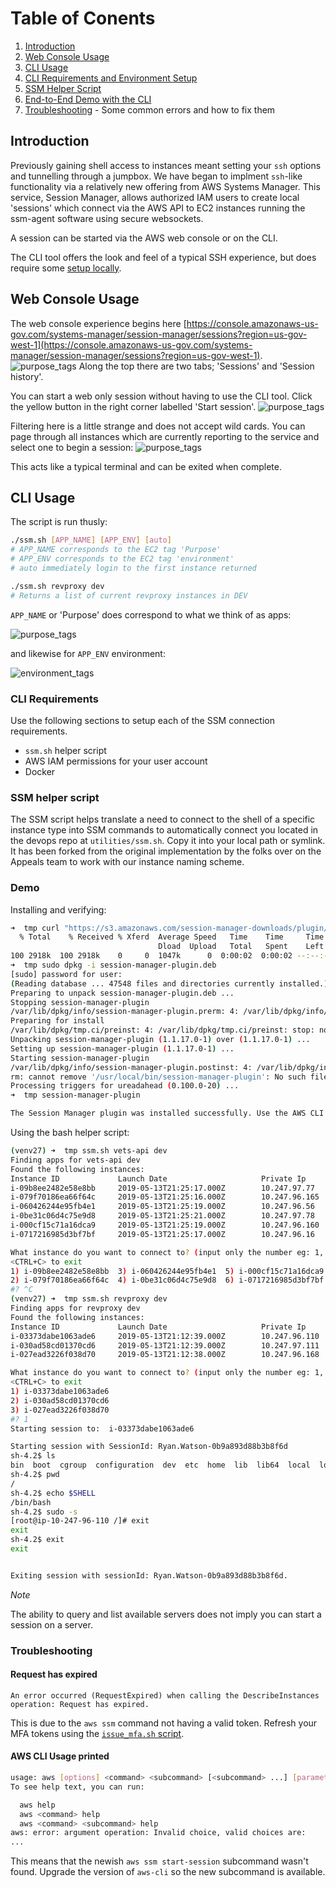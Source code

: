 # Table of Conents

1. [Introduction](aws-shell-access.md#introduction)
2. [Web Console Usage](aws-shell-access.md#web-console-usage)
3. [CLI Usage](aws-shell-access.md#CLI-usage)
4. [CLI Requirements and Environment Setup](aws-shell-access.md#CLI-Requirements)
5. [SSM Helper Script](aws-shell-access.md#SSM-helper-script)
6. [End-to-End Demo with the CLI](aws-shell-access.md#Demo)
7. [Troubleshooting](aws-shell-access.md#troubleshooting) - Some common errors and how to fix them

## Introduction

Previously gaining shell access to instances meant setting your `ssh` options and tunnelling through a jumpbox. We have began to implment `ssh`-like functionality via a relatively new offering from AWS Systems Manager. This service, Session Manager, allows authorized IAM users to create local 'sessions' which connect via the AWS API to EC2 instances running the ssm-agent software using secure websockets.

A session can be started via the AWS web console or on the CLI.

The CLI tool offers the look and feel of a typical SSH experience, but does require some [setup locally](aws-shell-access.md#cli-requirements).

## Web Console Usage

The web console experience begins here [https://console.amazonaws-us-gov.com/systems-manager/session-manager/sessions?region=us-gov-west-1](https://console.amazonaws-us-gov.com/systems-manager/session-manager/sessions?region=us-gov-west-1). ![purpose\_tags](../../.gitbook/assets/ssm-console.png) Along the top there are two tabs; 'Sessions' and 'Session history'.

You can start a web only session without having to use the CLI tool. Click the yellow button in the right corner labelled 'Start session'. ![purpose\_tags](../../.gitbook/assets/ssm-start-session.png)

Filtering here is a little strange and does not accept wild cards. You can page through all instances which are currently reporting to the service and select one to begin a session: ![purpose\_tags](../../.gitbook/assets/ssm-web-session.png)

This acts like a typical terminal and can be exited when complete.

## CLI Usage

The script is run thusly:

```bash
./ssm.sh [APP_NAME] [APP_ENV] [auto]
# APP_NAME corresponds to the EC2 tag 'Purpose'
# APP_ENV corresponds to the EC2 tag 'environment'
# auto immediately login to the first instance returned
```

```bash
./ssm.sh revproxy dev
# Returns a list of current revproxy instances in DEV
```

`APP_NAME` or 'Purpose' does correspond to what we think of as apps:

![purpose\_tags](../../.gitbook/assets/purpose-tags.png)

and likewise for `APP_ENV` environment:

![environment\_tags](../../.gitbook/assets/environment-tags.png)

### CLI Requirements

Use the following sections to setup each of the SSM connection requirements.

* `ssm.sh` helper script
* AWS IAM permissions for your user account
* Docker

### SSM helper script

The SSM script helps translate a need to connect to the shell of a specific instance type into SSM commands to automatically connect you located in the devops repo at `utilities/ssm.sh`. Copy it into your local path or symlink. It has been forked from the original implementation by the folks over on the Appeals team to work with our instance naming scheme.

### Demo

Installing and verifying:

```bash
➜  tmp curl "https://s3.amazonaws.com/session-manager-downloads/plugin/latest/ubuntu_64bit/session-manager-plugin.deb" -o "session-manager-plugin.deb"
  % Total    % Received % Xferd  Average Speed   Time    Time     Time  Current
                                 Dload  Upload   Total   Spent    Left  Speed
100 2918k  100 2918k    0     0  1047k      0  0:00:02  0:00:02 --:--:-- 1047k
➜  tmp sudo dpkg -i session-manager-plugin.deb
[sudo] password for user:
(Reading database ... 47548 files and directories currently installed.)
Preparing to unpack session-manager-plugin.deb ...
Stopping session-manager-plugin
/var/lib/dpkg/info/session-manager-plugin.prerm: 4: /var/lib/dpkg/info/session-manager-plugin.prerm: stop: not found
Preparing for install
/var/lib/dpkg/tmp.ci/preinst: 4: /var/lib/dpkg/tmp.ci/preinst: stop: not found
Unpacking session-manager-plugin (1.1.17.0-1) over (1.1.17.0-1) ...
Setting up session-manager-plugin (1.1.17.0-1) ...
Starting session-manager-plugin
/var/lib/dpkg/info/session-manager-plugin.postinst: 4: /var/lib/dpkg/info/session-manager-plugin.postinst: start: not found
rm: cannot remove '/usr/local/bin/session-manager-plugin': No such file or directory
Processing triggers for ureadahead (0.100.0-20) ...
➜  tmp session-manager-plugin

The Session Manager plugin was installed successfully. Use the AWS CLI to start a session.
```

Using the bash helper script:

```bash
(venv27) ➜  tmp ssm.sh vets-api dev
Finding apps for vets-api dev
Found the following instances:
Instance ID             Launch Date                     Private Ip
i-09b8ee2482e58e8bb     2019-05-13T21:25:17.000Z        10.247.97.77
i-079f70186ea66f64c     2019-05-13T21:25:16.000Z        10.247.96.165
i-060426244e95fb4e1     2019-05-13T21:25:19.000Z        10.247.96.56
i-0be31c06d4c75e9d8     2019-05-13T21:25:21.000Z        10.247.97.78
i-000cf15c71a16dca9     2019-05-13T21:25:19.000Z        10.247.96.160
i-0717216985d3bf7bf     2019-05-13T21:25:17.000Z        10.247.96.16

What instance do you want to connect to? (input only the number eg: 1, 2, 4)
<CTRL+C> to exit
1) i-09b8ee2482e58e8bb  3) i-060426244e95fb4e1  5) i-000cf15c71a16dca9
2) i-079f70186ea66f64c  4) i-0be31c06d4c75e9d8  6) i-0717216985d3bf7bf
#? ^C
(venv27) ➜  tmp ssm.sh revproxy dev
Finding apps for revproxy dev
Found the following instances:
Instance ID             Launch Date                     Private Ip
i-03373dabe1063ade6     2019-05-13T21:12:39.000Z        10.247.96.110
i-030ad58cd01370cd6     2019-05-13T21:12:39.000Z        10.247.97.111
i-027ead3226f038d70     2019-05-13T21:12:38.000Z        10.247.96.168

What instance do you want to connect to? (input only the number eg: 1, 2, 4)
<CTRL+C> to exit
1) i-03373dabe1063ade6
2) i-030ad58cd01370cd6
3) i-027ead3226f038d70
#? 1
Starting session to:  i-03373dabe1063ade6

Starting session with SessionId: Ryan.Watson-0b9a893d88b3b8f6d
sh-4.2$ ls
bin  boot  cgroup  configuration  dev  etc  home  lib  lib64  local  lost+found  media  mnt  opt  proc  root  run  sbin  selinux  srv  sys  tmp  usr  var
sh-4.2$ pwd
/
sh-4.2$ echo $SHELL
/bin/bash
sh-4.2$ sudo -s
[root@ip-10-247-96-110 /]# exit
exit
sh-4.2$ exit
exit


Exiting session with sessionId: Ryan.Watson-0b9a893d88b3b8f6d.
```

_Note_

The ability to query and list available servers does not imply you can start a session on a server.

### Troubleshooting

#### Request has expired

`An error occurred (RequestExpired) when calling the DescribeInstances operation: Request has expired.`

This is due to the `aws ssm` command not having a valid token. Refresh your MFA tokens using the [`issue_mfa.sh` script](https://github.com/department-of-veterans-affairs/devops#credentials).

#### AWS CLI Usage printed

```bash
usage: aws [options] <command> <subcommand> [<subcommand> ...] [parameters]
To see help text, you can run:

  aws help
  aws <command> help
  aws <command> <subcommand> help
aws: error: argument operation: Invalid choice, valid choices are:
...
```

This means that the newish `aws ssm start-session` subcommand wasn't found. Upgrade the version of `aws-cli` so the new subcommand is available.

